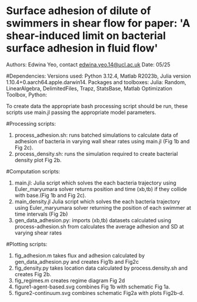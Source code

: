 # Surface adhesion of dilute  of swimmers in shear flow for paper: 'A shear-induced limit on bacterial surface adhesion in fluid flow'
Authors: Edwina Yeo, contact edwina.yeo.14@ucl.ac.uk
Date: 05/25

#Dependencies:
Versions used: Python 3.12.4, Matlab R2023b, Julia version 1.10.4+0.aarch64.apple.darwin14. 
Packages and toolboxes: Julia: Random, LinearAlgebra, DelimitedFiles, Trapz, StatsBase, Matlab Optimization Toolbox, Python: 

To create data the appropriate bash processing script should be run, these scripts use main.jl passing the appropriate model parameters. 

#Processing scripts:
1. process_adhesion.sh: runs batched simulations to calculate data of adhesion of bacteria in varying wall shear rates using main.jl (Fig 1b and Fig 2c).
2. process_density.sh: runs the simulation required to create bacterial density plot Fig 2b.

#Computation scripts:
1. main.jl: Julia script which solves the each bacteria trajectory using Euler_maryumara solver returns position and time (xb,tb) if they collide with base.(Fig 1b and Fig 2c).
2. main_density.jl Julia script which solves the each bacteria trajectory using Euler_maryumara solver returning the position of each swimmer at time intervals (Fig 2b)
3. gen_data_adhesion.py: imports (xb,tb) datasets calculated using process-adhesion.sh from calculates the average adhesion and SD at varying shear rates


#Plotting scripts:
1. fig_adhesion.m takes flux and adhesion calculated by gen_data_adhesion.py and creates Fig1b and Fig2c
2. fig_density.py takes location data calculated by process.density.sh and creates Fig 2b. 
3. fig_regimes.m creates regime diagram Fig 2d
4. figure1-agent-based.svg combines Fig 1b with schematic Fig 1a. 
5. figure2-continuum.svg combines schematic Fig2a with plots Fig2b-d. 